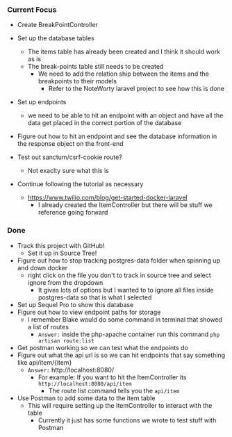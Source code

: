 ### Current Focus
* Create BreakPointController
* Set up the database tables
    * The items table has already been created and I think it should work as is
    * The break-points table still needs to be created
        * We need to add the relation ship between the items and the breakpoints to their models
            * Refer to the NoteWorty laravel project to see how this is done
* Set up endpoints
    * we need to be able to hit an endpoint with an object and have all the data get placed in the correct portion of the database
* Figure out how to hit an endpoint and see the database information in the response object on the front-end
* Test out sanctum/csrf-cookie route?
    * Not exaclty sure what this is

* Continue following the tutorial as necessary
    * https://www.twilio.com/blog/get-started-docker-laravel
        * I already created the ItemController but there will be stuff we reference going forward

### Done
* Track this project with GitHub!
    * Set it up in Source Tree!
* Figure out how to stop tracking postgres-data folder when spinning up and down docker
    * right click on the file you don't to track in source tree and select ignore from the dropdown
        * It gives lots of options but I wanted to to ignore all files inside postgres-data so that is what I selected
* Set up Sequel Pro to show this database
* Figure out how to view endpoint paths for storage
    * I remember Blake would do some command in terminal that showed a list of routes
        * `Answer:` inside the php-apache container run this command `php artisan route:list`
* Get postman working so we can test what the endpoints do
* Figure out what the api url is so we can hit endpoints that say something like api/item/{item}
    * `Answer:` http://localhost:8080/
        * For example: If you want to hit the ItemController its `http://localhost:8080/api/item`
            * The route list command tells you the `api/item` 
* Use Postman to add some data to the item table
    * This will require setting up the ItemController to interact with the table
        * Currently it just has some functions we wrote to test stuff with Postman
